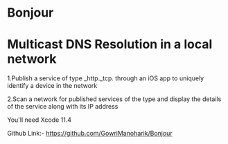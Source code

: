 # Bonjour

# Multicast DNS Resolution in a local network

1.Publish a service of type _http._tcp. through an iOS app to uniquely identify a device in the network

2.Scan a network for published services of the type and display the details of the service along with its IP address

You'll need Xcode 11.4

Github Link:- https://github.com/GowriManoharik/Bonjour
